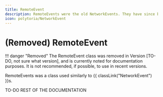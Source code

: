 ```yaml
---
title: RemoteEvent
description: RemoteEvents were the old NetworkEvents. They have since been replaced with NetworkEvents and have been removed.
icon: polytoria/NetworkEvent
---
```


# (Removed) RemoteEvent

<div data-search-exclude markdown>
!!! danger "Removed"
    The RemoteEvent class was removed in Version [TO-DO, not sure what version], and is currently noted for documentation purposes. It is not recommended, if possible, to use in recent versions.
</div>

RemoteEvents was a class used similarly to {{ classLink("NetworkEvent") }}s.

TO-DO REST OF THE DOCUMENTATION
